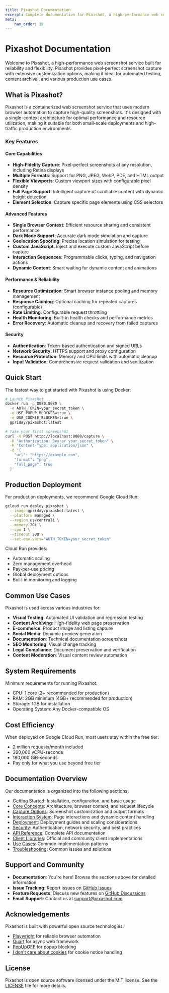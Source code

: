 ```yaml
---
title: Pixashot Documentation
excerpt: Complete documentation for Pixashot, a high-performance web screenshot service with extensive customization options for testing, archiving, and production use cases.
meta:
    nav_order: 10
---
```


# Pixashot Documentation

Welcome to Pixashot, a high-performance web screenshot service built for reliability and flexibility. Pixashot provides pixel-perfect screenshot capture with extensive customization options, making it ideal for automated testing, content archival, and various production use cases.

## What is Pixashot?

Pixashot is a containerized web screenshot service that uses modern browser automation to capture high-quality screenshots. It's designed with a single-context architecture for optimal performance and resource utilization, making it suitable for both small-scale deployments and high-traffic production environments.

### Key Features

#### Core Capabilities
- **High-Fidelity Capture**: Pixel-perfect screenshots at any resolution, including Retina displays
- **Multiple Formats**: Support for PNG, JPEG, WebP, PDF, and HTML output
- **Flexible Viewports**: Custom viewport sizes with configurable pixel density
- **Full Page Support**: Intelligent capture of scrollable content with dynamic height detection
- **Element Selection**: Capture specific page elements using CSS selectors

#### Advanced Features
- **Single Browser Context**: Efficient resource sharing and consistent performance
- **Dark Mode Support**: Accurate dark mode simulation and capture
- **Geolocation Spoofing**: Precise location simulation for testing
- **Custom JavaScript**: Inject and execute custom JavaScript before capture
- **Interaction Sequences**: Programmable clicks, typing, and navigation actions
- **Dynamic Content**: Smart waiting for dynamic content and animations

#### Performance & Reliability
- **Resource Optimization**: Smart browser instance pooling and memory management
- **Response Caching**: Optional caching for repeated captures (configurable)
- **Rate Limiting**: Configurable request throttling
- **Health Monitoring**: Built-in health checks and performance metrics
- **Error Recovery**: Automatic cleanup and recovery from failed captures

#### Security
- **Authentication**: Token-based authentication and signed URLs
- **Network Security**: HTTPS support and proxy configuration
- **Resource Protection**: Memory and CPU limits with automatic cleanup
- **Input Validation**: Comprehensive request validation and sanitization

## Quick Start

The fastest way to get started with Pixashot is using Docker:

```bash
# Launch Pixashot
docker run -p 8080:8080 \
  -e AUTH_TOKEN=your_secret_token \
  -e USE_POPUP_BLOCKER=true \
  -e USE_COOKIE_BLOCKER=true \
  gpriday/pixashot:latest

# Take your first screenshot
curl -X POST http://localhost:8080/capture \
  -H "Authorization: Bearer your_secret_token" \
  -H "Content-Type: application/json" \
  -d '{
    "url": "https://example.com",
    "format": "png",
    "full_page": true
  }'
```

## Production Deployment

For production deployments, we recommend Google Cloud Run:

```bash
gcloud run deploy pixashot \
  --image gpriday/pixashot:latest \
  --platform managed \
  --region us-central1 \
  --memory 2Gi \
  --cpu 1 \
  --timeout 300 \
  --set-env-vars="AUTH_TOKEN=your_secret_token"
```

Cloud Run provides:
- Automatic scaling
- Zero management overhead
- Pay-per-use pricing
- Global deployment options
- Built-in monitoring and logging

## Common Use Cases

Pixashot is used across various industries for:

- **Visual Testing**: Automated UI validation and regression testing
- **Content Archiving**: High-fidelity web page preservation
- **E-commerce**: Product image and listing capture
- **Social Media**: Dynamic preview generation
- **Documentation**: Technical documentation screenshots
- **SEO Monitoring**: Visual change tracking
- **Legal Compliance**: Document preservation and verification
- **Content Moderation**: Visual content review automation

## System Requirements

Minimum requirements for running Pixashot:
- CPU: 1 core (2+ recommended for production)
- RAM: 2GB minimum (4GB+ recommended for production)
- Storage: 1GB for installation
- Operating System: Any Docker-compatible OS

## Cost Efficiency

When deployed on Google Cloud Run, most users stay within the free tier:
- 2 million requests/month included
- 360,000 vCPU-seconds
- 180,000 GiB-seconds
- Pay only for what you use beyond free tier

## Documentation Overview

Our documentation is organized into the following sections:

- [Getting Started](getting-started/): Installation, configuration, and basic usage
- [Core Concepts](core-concepts/): Architecture, browser context, and request lifecycle
- [Capture Options](capture-options/): Screenshot customization and output formats
- [Interaction System](interaction-system/): Page interactions and dynamic content handling
- [Deployment](deployment/): Deployment guides and scaling considerations
- [Security](security/): Authentication, network security, and best practices
- [API Reference](api-reference/): Complete API documentation
- [Client Libraries](client-libraries/): Official and community client implementations
- [Use Cases](use-cases/): Common implementation patterns
- [Troubleshooting](troubleshooting/): Common issues and solutions

## Support and Community

- **Documentation**: You're here! Browse the sections above for detailed information
- **Issue Tracking**: Report issues on [GitHub Issues](https://github.com/pixashot/pixashot/issues)
- **Feature Requests**: Discuss new features on [GitHub Discussions](https://github.com/pixashot/pixashot/discussions)
- **Email Support**: Contact us at [support@pixashot.com](mailto:support@pixashot.com)

## Acknowledgements

Pixashot is built with powerful open source technologies:
- [Playwright](https://playwright.dev/) for reliable browser automation
- [Quart](https://quart.palletsprojects.com/) for async web framework
- [PopUpOFF](https://github.com/AdguardTeam/PopUpOFF) for popup blocking
- [I don't care about cookies](https://www.i-dont-care-about-cookies.eu/) for cookie notice handling

## License

Pixashot is open source software licensed under the MIT license. See the [LICENSE](https://github.com/pixashot/pixashot/blob/main/LICENSE) file for more details.
